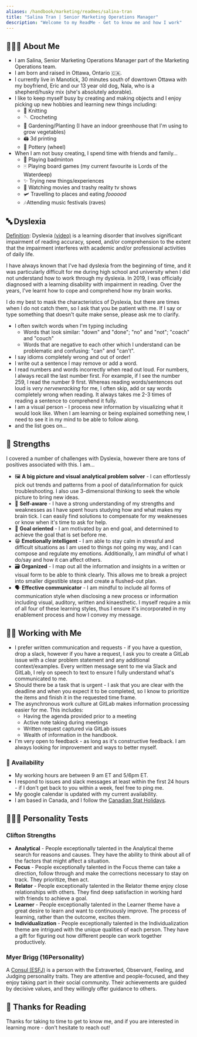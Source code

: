 ```yaml
---
aliases: /handbook/marketing/readmes/salina-tran
title: "Salina Tran | Senior Marketing Operations Manager"
description: "Welcome to my ReadMe - Get to know me and how I work"
---
```


## 🙋🏻‍♀️ About Me

- I am Salina, Senior Marketing Operations Manager part of the Marketing Operations team.
- I am born and raised in Ottawa, Ontario 🇨🇦.
- I currently live in Manotick, 30 minutes south of downtown Ottawa with my boyfriend, Eric and our 13 year old dog, Nala, who is a shepherd/husky mix (she's absolutely adorable).
- I like to keep myself busy by creating and making objects and I enjoy picking up new hobbies and learning new things including:
  - 🧶 Knitting
  - 🪡 Crocheting
  - 🌱 Gardening/Planting (I have an indoor greenhouse that I'm using to grow vegetables)
  - 🖨️ 3d printing
  - 🏺 Pottery (wheel)
- When I am not busy creating, I spend time with friends and family…
  - 🏸 Playing badminton
  - 🀄️ Playing board games (my current favourite is Lords of the Waterdeep)
  - ✨ Trying new things/experiences
  - 🍿 Watching movies and trashy reality tv shows
  - 🛩️ Travelling to places and eating _foooood_
  - 🎶Attending music festivals (raves)

## 🔤 Dyslexia

[Definition](https://www.healthline.com/health/dyslexia-in-adults): Dyslexia [(video)](https://youtu.be/yH5Ds4_0lO8?si=AtmvKBPdPhH9LIsz) is a learning disorder that involves significant impairment of reading accuracy, speed, and/or comprehension to the extent that the impairment interferes with academic and/or professional activities of daily life.

I have always known that I've had dyslexia from the beginning of time, and it was particularly difficult for me during high school and university when I did not understand how to work through my dyslexia. In 2019, I was officially diagnosed with a learning disability with impairment in reading. Over the years, I've learnt how to cope and comprehend how my brain works.

I do my best to mask the characteristics of Dyslexia, but there are times when I do not catch them, so I ask that you be patient with me. If I say or type something that doesn't quite make sense, please ask me to clarify.

- I often switch words when I'm typing including
  - Words that look similar: "down" and "done"; "no" and "not"; "coach" and "couch"
  - Words that are negative to each other which I understand can be problematic and confusing: "can" and "can't".
- I say idioms completely wrong and out of order!
- I write out a sentence I may remove or add a word.
- I read numbers and words incorrectly when read out loud. For numbers, I always recall the last number first. For example, if I see the number 259, I read the number 9 first. Whereas reading words/sentences out loud is _very nervewracking_ for me, I often skip, add or say words completely wrong when reading. It always takes me 2-3 times of reading a sentence to comprehend it fully.
- I am a visual person - I process new information by visualizing what it would look like. When I am learning or being explained something new, I need to see it in my mind to be able to follow along.
- and the list goes on...

## 💪 Strengths

I covered a number of challenges with Dyslexia, however there are tons of positives associated with this. I am…

- 🖼️ **A big picture and visual analytical problem solver** - I can effortlessly pick out trends and patterns from a pool of data/information for quick troubleshooting. I also use 3-dimensional thinking to seek the whole picture to bring new ideas.
- 🧠 **Self-aware** - I have a strong understanding of my strengths and weaknesses as I have spent hours studying how and what makes my brain tick. I can easily find solutions to compensate for my weaknesses or know when it's time to ask for help.
- 🎯 **Goal oriented** - I am motivated by an end goal, and determined to achieve the goal that is set before me.
- 😁 **Emotionally intelligent** - I am able to stay calm in stressful and difficult situations as I am used to things not going my way, and I can compose and regulate my emotions. Additionally, I am mindful of what I do/say and how it can affect others.
- 🗃️ **Organized** - I map out all the information and insights in a written or visual form to be able to think clearly. This allows me to break a project into smaller digestible steps and create a flushed-out plan.
- 🗣️ **Effective communicator** - I am mindful to include all forms of communication style when disclosing a new process or information including visual, auditory, written and kinaesthetic. I myself require a mix of all four of these learning styles, thus I ensure it's incorporated in my enablement process and how I convey my message.

## 👩‍💻 Working with Me

- I prefer written communication and requests - if you have a question, drop a slack, however if you have a request, I ask you to create a GitLab issue with a clear problem statement and any additional context/examples. Every written message sent to me via Slack and GitLab, I rely on speech to text to ensure I fully understand what's communicated to me.
- Should there be a task that is urgent - I ask that you are clear with the deadline and when you expect it to be completed, so I know to prioritize the items and finish it in the requested time frame.
- The asynchronous work culture at GitLab makes information processing easier for me. This includes:
  - Having the agenda provided prior to a meeting
  - Active note taking during meetings
  - Written request captured via GitLab issues
  - Wealth of information in the handbook.
- I'm very open to feedback - as long as it's constructive feedback. I am always looking for improvement and ways to better myself.

### 📅 Availability

- My working hours are between 9 am ET and 5/6pm ET.
- I respond to issues and slack messages at least within the first 24 hours - if I don't get back to you within a week, feel free to ping me.
- My google calendar is updated with my current availability.
- I am based in Canada, and I follow the [Canadian Stat Holidays](https://www.canada.ca/en/revenue-agency/services/tax/public-holidays.html).

## 💁🏻‍♀️ Personality Tests

### Clifton Strengths

- **Analytical** - People exceptionally talented in the Analytical theme search for reasons and causes. They have the ability to think about all of the factors that might affect a situation.
- **Focus** - People exceptionally talented in the Focus theme can take a direction, follow through and make the corrections necessary to stay on track. They prioritize, then act.
- **Relator** - People exceptionally talented in the Relator theme enjoy close relationships with others. They find deep satisfaction in working hard with friends to achieve a goal.
- **Learner** - People exceptionally talented in the Learner theme have a great desire to learn and want to continuously improve. The process of learning, rather than the outcome, excites them.
- **Individualization** - People exceptionally talented in the Individualization theme are intrigued with the unique qualities of each person. They have a gift for figuring out how different people can work together productively.

### Myer Brigg (16Personality)

A [Consul (ESFJ)](https://www.16personalities.com/esfj-personality) is a person with the Extraverted, Observant, Feeling, and Judging personality traits. They are attentive and people-focused, and they enjoy taking part in their social community. Their achievements are guided by decisive values, and they willingly offer guidance to others.

## 🤗 Thanks for Reading

Thanks for taking to time to get to know me, and if you are interested in learning more - don't hesitate to reach out!
